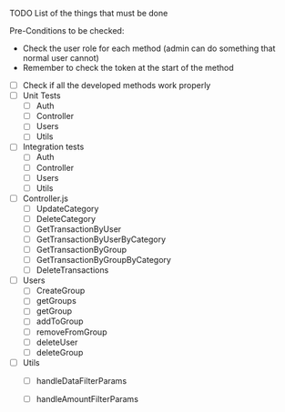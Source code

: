 TODO List of the things that must be done

Pre-Conditions to be checked:
- Check the user role for each method (admin can do something that normal user cannot)
- Remember to check the token at the start of the method

- [ ] Check if all the developed methods work properly
- [ ] Unit Tests
  - [ ] Auth
  - [ ] Controller
  - [ ] Users
  - [ ] Utils
- [ ] Integration tests
  - [ ] Auth
  - [ ] Controller
  - [ ] Users
  - [ ] Utils
- [ ] Controller.js
  - [ ] UpdateCategory
  - [ ] DeleteCategory
  - [ ] GetTransactionByUser
  - [ ] GetTransactionByUserByCategory
  - [ ] GetTransactionByGroup
  - [ ] GetTransactionByGroupByCategory
  - [ ] DeleteTransactions
- [ ] Users
  - [ ] CreateGroup
  - [ ] getGroups
  - [ ] getGroup
  - [ ] addToGroup
  - [ ] removeFromGroup
  - [ ] deleteUser
  - [ ] deleteGroup
- [ ] Utils
  - [ ] handleDataFilterParams
  - [ ] handleAmountFilterParams

